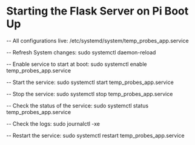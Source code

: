 # Starting the Flask Server on Pi Boot Up
-- All configurations live:
 /etc/systemd/system/temp_probes_app.service

-- Refresh System changes: 
sudo systemctl daemon-reload

-- Enable service to start at boot: 
sudo systemctl enable temp_probes_app.service

-- Start the service:
sudo systemctl start temp_probes_app.service

-- Stop the service:
sudo systemctl stop temp_probes_app.service


-- Check the status of the service: 
sudo systemctl status temp_probes_app.service

-- Check the logs:
sudo journalctl -xe

-- Restart the service:
sudo systemctl restart temp_probes_app.service
